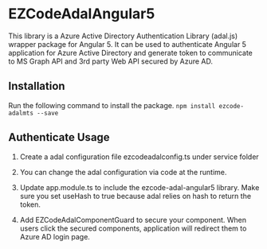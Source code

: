 # EZCodeAdalAngular5

This library is a Azure Active Directory Authentication Library (adal.js) wrapper package for Angular 5. It can be used to authenticate Angular 5 application for Azure Active Directory and generate token to communicate to MS Graph API and 3rd party Web API secured by Azure AD. 

## Installation

Run the following command to install the package. 
`npm install ezcode-adalmts --save`

## Authenticate Usage
1. Create a adal configuration file ezcodeadalconfig.ts under service folder


2. You can change the adal configuration via code at the runtime. 

3. Update app.module.ts to include the ezcode-adal-angular5 library. Make sure you set useHash to true because adal relies on hash to return the token. 

4. Add EZCodeAdalComponentGuard to secure your component. When users click the secured components, application will redirect them to Azure AD login page. 

